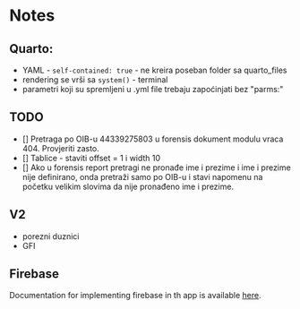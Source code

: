 # Notes

## Quarto:

-   YAML - `self-contained: true` - ne kreira poseban folder sa quarto_files
-   rendering se vrši sa `system()` - terminal
-   parametri koji su spremljeni u .yml file trebaju zapoćinjati bez "parms:"

## TODO

- [] Pretraga po OIB-u 44339275803 u forensis dokument modulu vraca 404. Provjeriti zasto.
- [] Tablice - staviti offset = 1 i width 10
- [] Ako u forensis report pretragi ne pronađe ime i prezime i ime i prezime nije definirano,
     onda pretraži samo po OIB-u i stavi napomenu na početku velikim slovima da nije pronađeno ime i prezime.
     
## V2
- porezni duznici
- GFI

## Firebase

Documentation for implementing firebase in th app is available [here](https://firebase.john-coene.com/).
